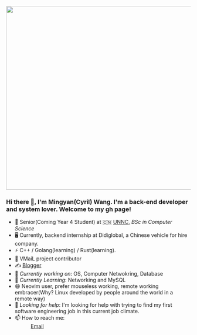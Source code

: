 <img src="https://raw.githubusercontent.com/cyrilwongmy/ImgRepo/master/img/20210622204355.png" width="975" height="500"/>
 
### Hi there 👋, I'm Mingyan(Cyril) Wang. I'm a back-end developer and system lover. Welcome to my gh page! <br>
 
- 🍻 Senior(Coming Year 4 Student) at 🇨🇳 [UNNC](https://www.nottingham.edu.cn/en/index.aspx), _BSc in Computer Science_
- 🖥 Currently, backend internship at Didiglobal, a Chinese vehicle for hire company.
- ⚡ C++ / Golang(learning) / Rust(learning).
- 📒 VMaiL project contributor
- ✍️ [Blogger](http://mywong.cn)
- 🔭 *Currently working on*:  OS, Computer Netwokring, Database
- 🌱 *Currently Learning*: Networking and MySQL<br>
- 😄 Neovim user, prefer mouseless working, remote working embracer(Why? Linux developed by people around the world in a remote way)
- 🤔 *Looking for help*: I'm looking for help with trying to find my first software engineering job in this current job climate.<br>
- 📫 How to reach me: <br>
&nbsp;&nbsp;&nbsp;&nbsp;&nbsp;&nbsp;&nbsp;&nbsp;&nbsp;&nbsp; [Email](scymw2@nottingham.edu.cn)

 
 
<!--

Resume:  [Christina Kopecky Resume](https://resume.christinakopecky.com) (PDF download)

**ckopecky/ckopecky** is a ✨ _special_ ✨ repository because its `README.md` (this file) appears on your GitHub profile.
 
Here are some ideas to get you started:
 
- 🔭 I'm currently working on ...
- 🌱 I'm currently learning ...
- 👯 I'm looking to collaborate on ...
- 🤔 I'm looking for help with ...
- 💬 Ask me about ...
- 📫 How to reach me: ...
- 😄 Pronouns: ...
- ⚡ Fun fact: ...
-->


<!--
**cyrilwongmy/cyrilwongmy** is a ✨ _special_ ✨ repository because its `README.md` (this file) appears on your GitHub profile.

Here are some ideas to get you started:

- 🔭 I’m currently working on ...
- 🌱 I’m currently learning ...
- 👯 I’m looking to collaborate on ...
- 🤔 I’m looking for help with ...
- 💬 Ask me about ...
- 📫 How to reach me: ...
- 😄 Pronouns: ...
- ⚡ Fun fact: ...
-->
